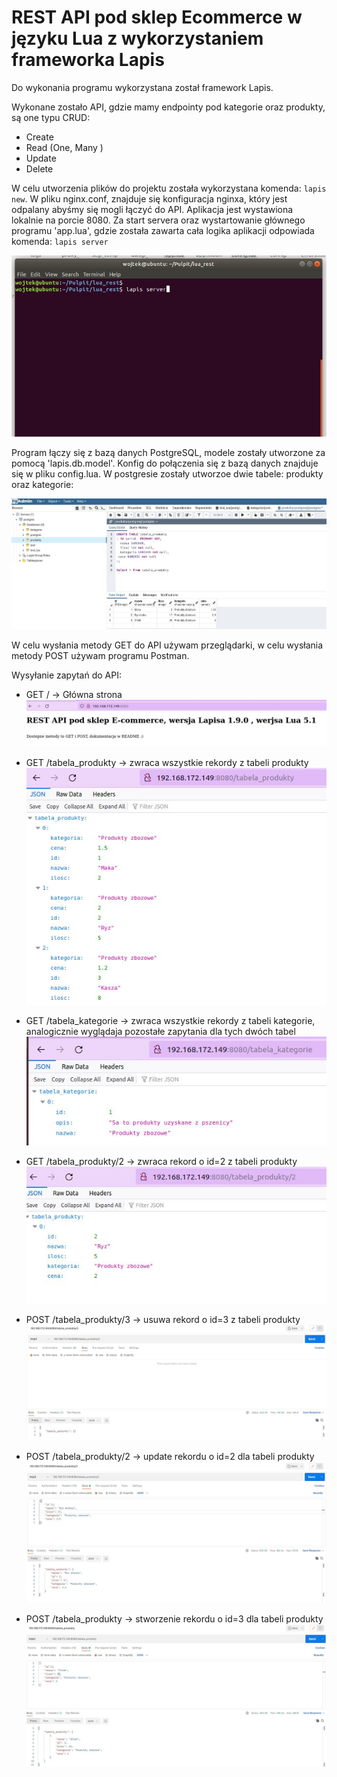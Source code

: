 # REST API pod sklep Ecommerce w języku Lua z wykorzystaniem frameworka Lapis 

Do wykonania programu wykorzystana został framework Lapis.

Wykonane zostało API, gdzie mamy endpointy pod kategorie oraz produkty, są one typu CRUD:
* Create
* Read (One, Many )
* Update
* Delete

W celu utworzenia plików do projektu została wykorzystana komenda:
` lapis new `.
W pliku nginx.conf, znajduje się konfiguracja nginxa, który jest odpalany abyśmy się mogli łączyć do API. Aplikacja jest wystawiona lokalnie na porcie 8080.
Za start servera oraz wystartowanie głównego programu 'app.lua', gdzie została zawarta cała logika aplikacji odpowiada komenda:
` lapis server ` 

![alt text](img/komenda.JPG)


Program łączy się z bazą danych PostgreSQL, modele zostały utworzone za pomocą 'lapis.db.model'. Konfig do połączenia się z bazą danych znajduje się w pliku config.lua. 
W postgresie zostały utworzoe dwie tabele: produkty oraz kategorie: 

![alt text](img/postgres.JPG)

W celu wysłania metody GET do API używam przeglądarki, w celu wysłania metody POST używam programu Postman.

Wysyłanie zapytań do API:
* GET  /  ->  Główna strona
![alt text](img/main.JPG)

* GET  /tabela_produkty -> zwraca wszystkie rekordy z tabeli produkty
![alt text](img/tabela_produkty.JPG)

* GET  /tabela_kategorie -> zwraca wszystkie rekordy z tabeli kategorie, analogicznie wyglądaja pozostałe zapytania dla tych dwóch tabel
![alt text](img/tabela_kategorie.JPG)

* GET  /tabela_produkty/2 -> zwraca rekord  o id=2 z tabeli produkty
![alt text](img/read_one.JPG)

* POST  /tabela_produkty/3 -> usuwa rekord  o id=3 z tabeli produkty
![alt text](img/delete.JPG)

* POST  /tabela_produkty/2 -> update  rekordu  o id=2 dla tabeli produkty
![alt text](img/update.JPG)

* POST  /tabela_produkty -> stworzenie  rekordu  o id=3 dla tabeli produkty
![alt text](img/create.JPG)


